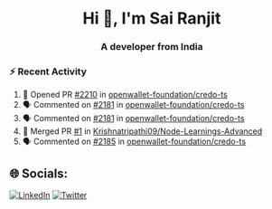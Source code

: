 <h1 align="center">Hi 👋, I'm Sai Ranjit</h1>
<h3 align="center">A developer from India</h3>

### :zap: Recent Activity

<!--START_SECTION:activity-->
1. 💪 Opened PR [#2210](https://github.com/openwallet-foundation/credo-ts/pull/2210) in [openwallet-foundation/credo-ts](https://github.com/openwallet-foundation/credo-ts)
2. 🗣 Commented on [#2181](https://github.com/openwallet-foundation/credo-ts/pull/2181#issuecomment-2690015884) in [openwallet-foundation/credo-ts](https://github.com/openwallet-foundation/credo-ts)
3. 🗣 Commented on [#2181](https://github.com/openwallet-foundation/credo-ts/pull/2181#issuecomment-2680376270) in [openwallet-foundation/credo-ts](https://github.com/openwallet-foundation/credo-ts)
4. 🎉 Merged PR [#1](https://github.com/Krishnatripathi09/Node-Learnings-Advanced/pull/1) in [Krishnatripathi09/Node-Learnings-Advanced](https://github.com/Krishnatripathi09/Node-Learnings-Advanced)
5. 🗣 Commented on [#2185](https://github.com/openwallet-foundation/credo-ts/issues/2185#issuecomment-2646980583) in [openwallet-foundation/credo-ts](https://github.com/openwallet-foundation/credo-ts)
<!--END_SECTION:activity-->

## 🌐 Socials:
[![LinkedIn](https://img.shields.io/badge/LinkedIn-%230077B5.svg?logo=linkedin&logoColor=white)](https://linkedin.com/in/sairanjit) [![Twitter](https://img.shields.io/badge/Twitter-%231DA1F2.svg?logo=Twitter&logoColor=white)](https://twitter.com/sairanjit_) 
